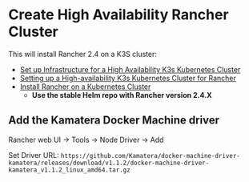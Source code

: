 # Create High Availability Rancher Cluster

This will install Rancher 2.4 on a K3S cluster:

* [Set up Infrastructure for a High Availability K3s Kubernetes Cluster](https://rancher.com/docs/rancher/v2.x/en/installation/resources/k8s-tutorials/infrastructure-tutorials/infra-for-ha-with-external-db/)
* [Setting up a High-availability K3s Kubernetes Cluster for Rancher](https://rancher.com/docs/rancher/v2.x/en/installation/resources/k8s-tutorials/ha-with-external-db/)
* [Install Rancher on a Kubernetes Cluster](https://rancher.com/docs/rancher/v2.x/en/installation/install-rancher-on-k8s/)
    * **Use the stable Helm repo with Rancher version 2.4.X**

## Add the Kamatera Docker Machine driver

Rancher web UI -> Tools -> Node Driver -> Add

Set Driver URL: `https://github.com/Kamatera/docker-machine-driver-kamatera/releases/download/v1.1.2/docker-machine-driver-kamatera_v1.1.2_linux_amd64.tar.gz`
